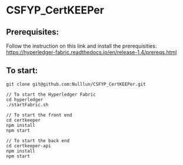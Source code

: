 # CSFYP_CertKEEPer

## Prerequisites:
Follow the instruction on this link and install the prerequisities:  
https://hyperledger-fabric.readthedocs.io/en/release-1.4/prereqs.html

## To start: 

```
git clone git@github.com:Nulllun/CSFYP_CertKEEPer.git

// To start the Hyperledger Fabric
cd hyperledger
./startFabric.sh

// To start the front end
cd certkeeper
npm install
npm start

// To start the back end
cd certkeeper-api
npm install
npm start
```
